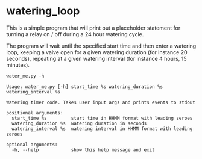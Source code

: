 # watering_loop

This is a simple program that will print out a placeholder statement for turning a relay on / off during a 24 hour watering cycle.

The program will wait until the specified start time and then enter a watering loop, keeping a valve open for a given watering duration (for instance 20 seconds), repeating at a given watering interval (for instance 4 hours, 15 minutes).

`water_me.py -h`


```
Usage: water_me.py [-h] start_time %s watering_duration %s watering_interval %s

Watering timer code. Takes user input args and prints events to stdout

positional arguments:
  start_time %s         start time in HHMM format with leading zeroes
  watering_duration %s  watering duration in seconds
  watering_interval %s  watering interval in HHMM format with leading zeroes

optional arguments:
  -h, --help            show this help message and exit
```
